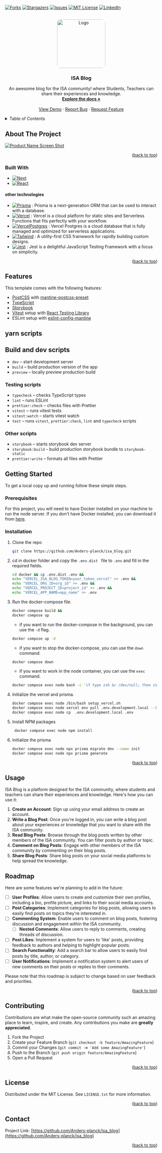[![Forks][forks-shield]][forks-url]
[![Stargazers][stars-shield]][stars-url]
[![Issues][issues-shield]][issues-url]
[![MIT License][license-shield]][license-url]
[![LinkedIn][linkedin-shield]][linkedin-url]



<!-- PROJECT LOGO -->
<br />
<div align="center">
  <a href="https://github.com/Anders-planck/isa_blog">
    <img src="logo.jpeg" alt="Logo" width="160" height="160" style="border-radius: 10px">
  </a>

<h3 align="center">
    ISA Blog
</h3>

  <p align="center">
    An awesome blog for the ISA community!
    where Students, Teachers can share their experiences and knowledge.
    <br />
    <a href="https://github.com/Anders-planck/isa_blog"><strong>Explore the docs »</strong></a>
    <br />
    <br />
    <a href="https://github.com/Anders-planck/isa_blog">View Demo</a>
    ·
    <a href="https://github.com/Anders-planck/isa_blog/issues/new?labels=bug&template=bug-report---.md">Report Bug</a>
    ·
    <a href="https://github.com/Anders-planck/isa_blog/issues/new?labels=enhancement&template=feature-request---.md">Request Feature</a>
  </p>
</div>



<!-- TABLE OF CONTENTS -->
<details>
  <summary>Table of Contents</summary>
  <ol>
    <li>
      <a href="#about-the-project">About The Project</a>
      <ul>
        <li><a href="#built-with">Built With</a></li>
      </ul>
    </li>
    <li>
      <a href="#getting-started">Getting Started</a>
      <ul>
        <li><a href="#prerequisites">Prerequisites</a></li>
        <li><a href="#installation">Installation</a></li>
      </ul>
    </li>
    <li><a href="#usage">Usage</a></li>
    <li><a href="#roadmap">Roadmap</a></li>
    <li><a href="#contributing">Contributing</a></li>
    <li><a href="#license">License</a></li>
    <li><a href="#contact">Contact</a></li>
    <li><a href="#acknowledgments">Acknowledgments</a></li>
  </ol>
</details>



<!-- ABOUT THE PROJECT -->
## About The Project

[![Product Name Screen Shot][product-screenshot]](https://leco-education.me/)


<p align="right">(<a href="#readme-top">back to top</a>)</p>



### Built With

* [![Next][Next.js]][Next-url]
* [![React][React.js]][React-url]

#### other technologies
* [![Prisma][Prisma.js]][Prisma-url] : Prisma is a next-generation ORM that can be used to interact with a database.
* [![Vercel][Vercel.js]][Vercel-url] : Vercel is a cloud platform for static sites and Serverless Functions that fits perfectly with your workflow.
* [![VercelPostgres][VercelPostgres.js]][VercelPostgres-url] : Vercel Postgres is a cloud database that is fully managed and optimized for serverless applications.
* [![Tailwind][Tailwind.js]][Tailwind-url] : A utility-first CSS framework for rapidly building custom designs.
* [![Jest][Jest.js]][Jest-url] : Jest is a delightful JavaScript Testing Framework with a focus on simplicity.


<p align="right">(<a href="#readme-top">back to top</a>)</p>


## Features

This template comes with the following features:

- [PostCSS](https://postcss.org/) with [mantine-postcss-preset](https://mantine.dev/styles/postcss-preset)
- [TypeScript](https://www.typescriptlang.org/)
- [Storybook](https://storybook.js.org/)
- [Vitest](https://vitest.dev/) setup with [React Testing Library](https://testing-library.com/docs/react-testing-library/intro)
- ESLint setup with [eslint-config-mantine](https://github.com/mantinedev/eslint-config-mantine)

## yarn scripts

## Build and dev scripts

- `dev` – start development server
- `build` – build production version of the app
- `preview` – locally preview production build

### Testing scripts

- `typecheck` – checks TypeScript types
- `lint` – runs ESLint
- `prettier:check` – checks files with Prettier
- `vitest` – runs vitest tests
- `vitest:watch` – starts vitest watch
- `test` – runs `vitest`, `prettier:check`, `lint` and `typecheck` scripts

### Other scripts

- `storybook` – starts storybook dev server
- `storybook:build` – build production storybook bundle to `storybook-static`
- `prettier:write` – formats all files with Prettier



<!-- GETTING STARTED -->
## Getting Started

To get a local copy up and running follow these simple steps.

### Prerequisites

For this project,
you will need to have Docker installed on your machine to run the node server.
If you don't have Docker installed, you can download it from [here](https://www.docker.com/products/docker-desktop).

### Installation

1. Clone the repo
   ```sh
   git clone https://github.com/Anders-planck/isa_blog.git
   ```

2. cd in docker folder and copy the `.env.dist ` file to `.env`  and fill in the required fields.
    ```sh
   cd docker && cp .env.dist .env && 
    echo "VERCEL_ISA_BLOG_TOKEN=your_token_vercel" >> .env &&
    echo "VERCEL_ORG_ID=org_id" >> .env &&
    echo "VERCEL_PROJECT_ID=project_id" >> .env &&
    echo "VERCEL_APP_NAME=app_name" >> .env
   ```

3. Run the docker-compose file.
   ```sh
   docker compose build &&
   docker compose up
   ```
    * if you want to run the docker-compose in the background, you can use the `-d` flag.
    ```sh
    docker compose up -d
    ```
    * if you want to stop the docker-compose, you can use the `down` command.
    ```sh
    docker compose down
    ```
    * if you want to work in the node container, you can use the `exec` command.
    ```sh
    docker compose exec node bash -c 'if type zsh &> /dev/null; then zsh; else apt install -y git curl zsh && curl -fsSL https://raw.githubusercontent.com/fabiobedeschi/dotzsh/master/auto_install | sh && zsh; fi'
    ```
4. Initialize the vercel and prisma.
    ```sh
    docker compose exec node /bin/bash setup_vercel.sh
    docker compose exec node vercel env pull .env.development.local --token=${{ secrets.VERCEL_ISA_BLOG_TOKEN }}
    docker compose exec node cp  .env.development.local .env
    ```

5. Install NPM packages
   ```sh
    docker compose exec node npm install
   ```
6. Initialize the prisma
    ```sh
    docker compose exec node npx prisma migrate dev --name init
    docker compose exec node npx prisma generate
    ```

<p align="right">(<a href="#readme-top">back to top</a>)</p>



## Usage

ISA Blog is a platform designed for the ISA community, where students and teachers can share their experiences and knowledge. Here's how you can use it:

1. **Create an Account**: Sign up using your email address to create an account.
2. **Write a Blog Post**: Once you're logged in, you can write a blog post about your experiences or knowledge that you want to share with the ISA community.
3. **Read Blog Posts**: Browse through the blog posts written by other members of the ISA community. You can filter posts by author or topic.
4. **Comment on Blog Posts**: Engage with other members of the ISA community by commenting on their blog posts.
5. **Share Blog Posts**: Share blog posts on your social media platforms to help spread the knowledge.
## Roadmap

Here are some features we're planning to add in the future:

- [ ] **User Profiles**: Allow users to create and customize their own profiles, including a bio, profile picture, and links to their social media accounts.
- [ ] **Post Categories**: Implement categories for blog posts, allowing users to easily find posts on topics they're interested in.
- [ ] **Commenting System**: Enable users to comment on blog posts, fostering discussion and engagement within the ISA community.
    - [ ] **Nested Comments**: Allow users to reply to comments, creating threads of discussion.
- [ ] **Post Likes**: Implement a system for users to 'like' posts, providing feedback to authors and helping to highlight popular posts.
- [ ] **Search Functionality**: Add a search bar to allow users to easily find posts by title, author, or category.
- [ ] **User Notifications**: Implement a notification system to alert users of new comments on their posts or replies to their comments.

Please note that this roadmap is subject to change based on user feedback and priorities.

<p align="right">(<a href="#readme-top">back to top</a>)</p>



<!-- CONTRIBUTING -->
## Contributing

Contributions are what make the open-source community
such an amazing place to learn, inspire, and create.
Any contributions you make are **greatly appreciated**.

1. Fork the Project
2. Create your Feature Branch (`git checkout -b feature/AmazingFeature`)
3. Commit your Changes (`git commit -m 'Add some AmazingFeature'`)
4. Push to the Branch (`git push origin feature/AmazingFeature`)
5. Open a Pull Request

<p align="right">(<a href="#readme-top">back to top</a>)</p>



<!-- LICENSE -->
## License

Distributed under the MIT License. See `LICENSE.txt` for more information.

<p align="right">(<a href="#readme-top">back to top</a>)</p>



<!-- CONTACT -->
## Contact

Project Link: [https://github.com/Anders-planck/isa_blog](https://github.com/Anders-planck/isa_blog)

<p align="right">(<a href="#readme-top">back to top</a>)</p>


<!-- MARKDOWN LINKS & IMAGES -->
<!-- https://www.markdownguide.org/basic-syntax/#reference-style-links -->
[contributors-shield]: https://img.shields.io/github/contributors/Anders-planck/isa_blog.svg?style=for-the-badge
[contributors-url]: https://github.com/Anders-planck/isa_blog/graphs/contributors
[forks-shield]: https://img.shields.io/github/forks/Anders-planck/isa_blog.svg?style=for-the-badge
[forks-url]: https://github.com/Anders-planck/isa_blog/network/members
[stars-shield]: https://img.shields.io/github/stars/Anders-planck/isa_blog.svg?style=for-the-badge
[stars-url]: https://github.com/Anders-planck/isa_blog/stargazers
[issues-shield]: https://img.shields.io/github/issues/Anders-planck/isa_blog.svg?style=for-the-badge
[issues-url]: https://github.com/Anders-planck/isa_blog/issues
[license-shield]: https://img.shields.io/github/license/Anders-planck/isa_blog.svg?style=for-the-badge
[license-url]: https://github.com/Anders-planck/isa_blog/blob/master/LICENSE.txt
[linkedin-shield]: https://img.shields.io/badge/-LinkedIn-black.svg?style=for-the-badge&logo=linkedin&colorB=555
[linkedin-url]: https://linkedin.com/in/anders-planck-53184b1b4
[product-screenshot]: isa-screen.png
[Next.js]: https://img.shields.io/badge/next.js-000000?style=for-the-badge&logo=nextdotjs&logoColor=white
[Next-url]: https://nextjs.org/
[React.js]: https://img.shields.io/badge/React-20232A?style=for-the-badge&logo=react&logoColor=61DAFB
[React-url]: https://reactjs.org/
[Vue.js]: https://img.shields.io/badge/Vue.js-35495E?style=for-the-badge&logo=vuedotjs&logoColor=4FC08D
[Vue-url]: https://vuejs.org/
[Angular.io]: https://img.shields.io/badge/Angular-DD0031?style=for-the-badge&logo=angular&logoColor=white
[Angular-url]: https://angular.io/
[Svelte.dev]: https://img.shields.io/badge/Svelte-4A4A55?style=for-the-badge&logo=svelte&logoColor=FF3E00
[Svelte-url]: https://svelte.dev/
[Laravel.com]: https://img.shields.io/badge/Laravel-FF2D20?style=for-the-badge&logo=laravel&logoColor=white
[Laravel-url]: https://laravel.com
[Bootstrap.com]: https://img.shields.io/badge/Bootstrap-563D7C?style=for-the-badge&logo=bootstrap&logoColor=white
[Bootstrap-url]: https://getbootstrap.com
[JQuery.com]: https://img.shields.io/badge/jQuery-0769AD?style=for-the-badge&logo=jquery&logoColor=white
[JQuery-url]: https://jquery.com
[Prisma.js]: https://img.shields.io/badge/Prisma-2D3748?style=for-the-badge&logo=prisma&logoColor=white
[Prisma-url]: https://www.prisma.io/
[Vercel.js]: https://img.shields.io/badge/Vercel-000000?style=for-the-badge&logo=vercel&logoColor=white
[Vercel-url]: https://vercel.com/
[VercelPostgres.js]: https://img.shields.io/badge/VercelPostgres-336791?style=for-the-badge&logo=postgresql&logoColor=white
[VercelPostgres-url]: https://vercel.com/docs/solutions/nextjs/postgres
[Tailwind.js]: https://img.shields.io/badge/Tailwind-38B2AC?style=for-the-badge&logo=tailwind-css&logoColor=white
[Tailwind-url]: https://tailwindcss.com/
[Jest.js]: https://img.shields.io/badge/Jest-C21325?style=for-the-badge&logo=jest&logoColor=white
[Jest-url]: https://jestjs.io/
